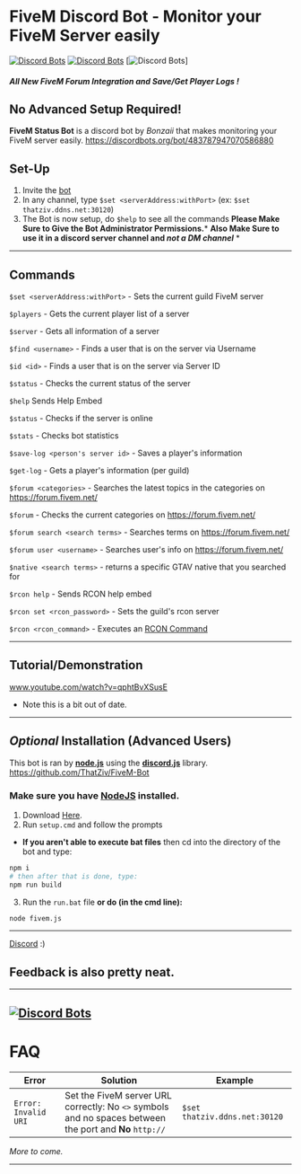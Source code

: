 # FiveM Discord Bot - Monitor your FiveM Server easily
[![Discord Bots](https://discordbots.org/api/widget/status/483787947070586880.svg)](https://discordbots.org/bot/483787947070586880) [![Discord Bots](https://discordbots.org/api/widget/upvotes/483787947070586880.svg)](https://discordbots.org/bot/483787947070586880) [![Discord Bots](https://discordbots.org/api/widget/owner/483787947070586880.svg)]

##### All New FiveM Forum Integration and Save/Get Player Logs !


## No Advanced Setup Required!
**FiveM Status Bot** is a discord bot by *Bonzaii* that makes monitoring your FiveM server easily.
https://discordbots.org/bot/483787947070586880

## __Set-Up__ 
1. Invite the [bot](https://discordapp.com/oauth2/authorize?client_id=483787947070586880&permissions=8192&redirect_uri=http%3A%2F%2Fzavaar.cf&scope=bot)
2. In any channel, type `$set <serverAddress:withPort>` (ex: `$set thatziv.ddns.net:30120`)
3. The Bot is now setup, do `$help` to see all the commands
 __Please Make Sure to Give the Bot Administrator Permissions.__*
__Also Make Sure to use it in a discord server channel and *not a DM channel*__ *
_____
## __Commands__
`$set <serverAddress:withPort>` - Sets the current guild FiveM server

`$players` - Gets the current player list of a server

`$server` - Gets all information of a server

`$find <username>` - Finds a user that is on the server via Username

`$id <id>` - Finds a user that is on the server via Server ID

`$status` - Checks the current status of the server

`$help` Sends Help Embed

`$status` - Checks if the server is online

`$stats` - Checks bot statistics

`$save-log <person's server id>` - Saves a player's information

`$get-log` - Gets a player's information (per guild)

`$forum <categories>` - Searches the latest topics in the categories on https://forum.fivem.net/

`$forum` - Checks the current categories on https://forum.fivem.net/

`$forum search <search terms>` - Searches terms on https://forum.fivem.net/

`$forum user <username>` - Searches user's info on https://forum.fivem.net/

`$native <search terms>` - returns a specific GTAV native that you searched for

`$rcon help` - Sends RCON help embed

`$rcon set <rcon_password>` - Sets the guild's rcon server

`$rcon <rcon_command>` - Executes an [RCON Command](https://docs.fivem.net/server-manual/server-commands/)




______


 ## __Tutorial/Demonstration__
www.youtube.com/watch?v=qphtBvXSusE
* Note this is a bit out of date.
______


## *Optional* __Installation__ (Advanced Users)
This bot is ran by [**node.js**](https://nodejs.org) using the [**discord.js**](https://discord.js.org/#/) library.
https://github.com/ThatZiv/FiveM-Bot 
### Make sure you have [NodeJS](https://nodejs.org) installed.
1. Download [Here](https://github.com/ThatZiv/FiveM-Bot).
2. Run `setup.cmd` and follow the prompts
 * __If you aren't able to execute bat files__ then cd into the directory of the bot and type:
```sh
npm i
# then after that is done, type:
npm run build
```
3. Run the `run.bat` file __or do (in the cmd line):__
```sh
node fivem.js
```
---
[Discord](https://discord.gg/yWddFpQ) :)
## Feedback is also pretty neat.
-------
[![Discord Bots](https://discordbots.org/api/widget/483787947070586880.svg)](https://discordbots.org/bot/483787947070586880)
-------
# __FAQ__
| **Error** | **Solution** | **Example**|
| ------ | ------ | ------- |
| `Error: Invalid URI ` | Set the FiveM server URL correctly: No `<>` symbols and no spaces between the port and **No** `http://` | `$set thatziv.ddns.net:30120` | 

*More to come.*

---
